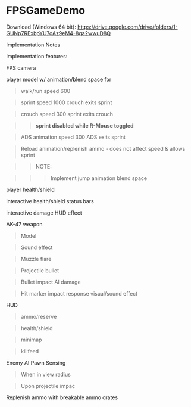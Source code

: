 # FPSGameDemo

Download (Windows 64 bit): https://drive.google.com/drive/folders/1-GUNp7RExbpYU7oAz9eM4-8qa2wwuD8Q





Implementation Notes

Implementation features:

FPS camera

player model w/ animation/blend space for

>walk/run speed 600

>sprint speed 1000 crouch exits sprint

>crouch speed 300 sprint exits crouch

>>**sprint disabled while R-Mouse toggled**

>ADS animation speed 300 ADS exits sprint

>Reload animation/replenish ammo - does not affect speed & allows sprint

>>NOTE:

>>>Implement jump animation blend space

player health/shield

interactive health/shield status bars

interactive damage HUD effect

AK-47 weapon

>Model

>Sound effect

>Muzzle flare

>Projectile bullet

>Bullet impact AI damage

>Hit marker impact response visual/sound effect

HUD

>ammo/reserve

>health/shield

>minimap

>killfeed

Enemy AI Pawn Sensing

>When in view radius

>Upon projectile impac

Replenish ammo with breakable ammo crates
